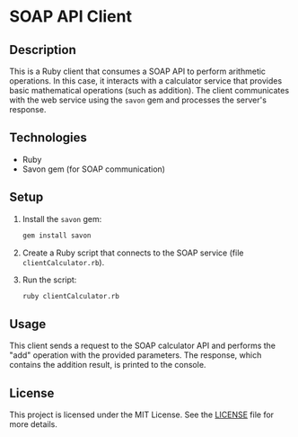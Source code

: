 
# SOAP API Client

## Description

This is a Ruby client that consumes a SOAP API to perform arithmetic operations. In this case, it interacts with a calculator service that provides basic mathematical operations (such as addition). The client communicates with the web service using the `savon` gem and processes the server's response.

## Technologies

- Ruby
- Savon gem (for SOAP communication)

## Setup

1. Install the `savon` gem:
   ```bash
   gem install savon
   ```

2. Create a Ruby script that connects to the SOAP service (file `clientCalculator.rb`).

3. Run the script:
   ```bash
   ruby clientCalculator.rb
   ```

## Usage

This client sends a request to the SOAP calculator API and performs the "add" operation with the provided parameters. The response, which contains the addition result, is printed to the console.

## License

This project is licensed under the MIT License. See the [LICENSE](LICENSE) file for more details.